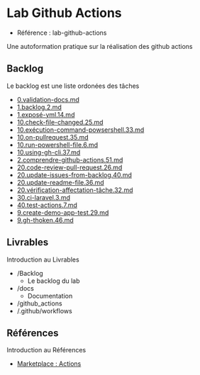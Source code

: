 # Lab Github Actions 
  
- Référence :  lab-github-actions 

Une autoformation pratique sur la réalisation des github actions  

## Backlog 

Le backlog est une liste ordonées des tâches 

- [0.validation-docs.md](./Backlog/0.validation-docs.md) 
- [1.backlog.2.md](./Backlog/1.backlog.2.md) 
- [1.exposé-yml.14.md](./Backlog/1.exposé-yml.14.md) 
- [10.check-file-changed.25.md](./Backlog/10.check-file-changed.25.md) 
- [10.exécution-command-powsershell.33.md](./Backlog/10.exécution-command-powsershell.33.md) 
- [10.on-pullrequest.35.md](./Backlog/10.on-pullrequest.35.md) 
- [10.run-powershell-file.6.md](./Backlog/10.run-powershell-file.6.md) 
- [10.using-gh-cli.37.md](./Backlog/10.using-gh-cli.37.md) 
- [2.comprendre-github-actions.51.md](./Backlog/2.comprendre-github-actions.51.md) 
- [20.code-review-pull-request.26.md](./Backlog/20.code-review-pull-request.26.md) 
- [20.update-issues-from-backlog.40.md](./Backlog/20.update-issues-from-backlog.40.md) 
- [20.update-readme-file.36.md](./Backlog/20.update-readme-file.36.md) 
- [20.vérification-affectation-tâche.32.md](./Backlog/20.vérification-affectation-tâche.32.md) 
- [30.ci-laravel.3.md](./Backlog/30.ci-laravel.3.md) 
- [40.test-actions.7.md](./Backlog/40.test-actions.7.md) 
- [9.create-demo-app-test.29.md](./Backlog/9.create-demo-app-test.29.md) 
- [9.gh-thoken.46.md](./Backlog/9.gh-thoken.46.md) 
## Livrables 

Introduction au Livrables 

- /Backlog 
  - Le backlog du lab 
- /docs 
  - Documentation 
- /github_actions 
- /.github/workflows 
## Références 

Introduction au Références 

- [Marketplace : Actions](https://github.com/marketplace?category=project-management&query=label&type=actions) 


